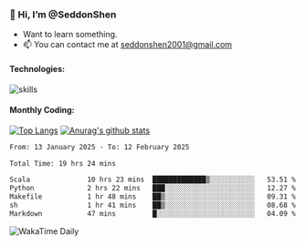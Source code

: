 ### 👋 Hi, I’m @SeddonShen
- Want to learn something.
- 📫 You can contact me at seddonshen2001@gmail.com

#### Technologies:

![skills](https://skillicons.dev/icons?i=scala,js,html,css,bootstrap,jquery,c,cpp,cloudflare,django,docker,flask,git,github,githubactions,linux,latex,mysql,nodejs,ps,php,pr,py,raspberrypi,redis,unreal,v,vscode,vue,bash)

#### Monthly Coding:
[![Top Langs](https://github-readme-stats.vercel.app/api/top-langs?username=seddonshen&show_icons=true&locale=en&layout=compact&hide=html&langs_count=8)](https://github.com/SeddonShen/)
[![Anurag's github stats](https://github-readme-stats.vercel.app/api?username=SeddonShen&count_private=true&show_icons=true)](https://github.com/anuraghazra/github-readme-stats)
<!--START_SECTION:waka-->

```txt
From: 13 January 2025 - To: 12 February 2025

Total Time: 19 hrs 24 mins

Scala              10 hrs 23 mins  █████████████▒░░░░░░░░░░░   53.51 %
Python             2 hrs 22 mins   ███░░░░░░░░░░░░░░░░░░░░░░   12.27 %
Makefile           1 hr 48 mins    ██▒░░░░░░░░░░░░░░░░░░░░░░   09.31 %
sh                 1 hr 41 mins    ██▒░░░░░░░░░░░░░░░░░░░░░░   08.68 %
Markdown           47 mins         █░░░░░░░░░░░░░░░░░░░░░░░░   04.09 %
```

<!--END_SECTION:waka-->

![WakaTime Daily](https://wakatime.com/share/@seddon2001/61a7e342-5f12-4fea-bf92-1fac161e97d6.svg)
<!---
SeddonShen/SeddonShen is a ✨ special ✨ repository because its `README.md` (this file) appears on your GitHub profile.
You can click the Preview link to take a look at your changes.
--->
